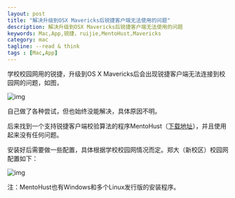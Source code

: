 ```yaml
---
layout: post
title: "解决升级到OSX Mavericks后锐捷客户端无法使用的问题"
description: 解决升级到OSX Mavericks后锐捷客户端无法使用的问题
keywords: Mac,App,锐捷，ruijie,MentoHust,Mavericks
category: mac
tagline: --read & think
tags : [Mac,App]
---
```



学校校园网用的锐捷，升级到OS X Mavericks后会出现锐捷客户端无法连接到校园网的问题，如图，

![img](http://pic.yupoo.com/jok3r/DjH61Bi7/medish.jpg?resize=310%2C191)

自己做了各种尝试，但也始终没能解决，具体原因不明。

后来找到一个支持锐捷客户端校验算法的程序MentoHust（[下载地址](https://code.google.com/p/mentohust/)），并且使用起来没有任何问题。

安装好后需要做一些配置，具体根据学校校园网情况而定。郑大（新校区）校园网配置如下：

![img](http://pic.yupoo.com/jok3r/DjH61VBr/medish.jpg?resize=245%2C330)

注：MentoHust也有Windows和多个Linux发行版的安装程序。